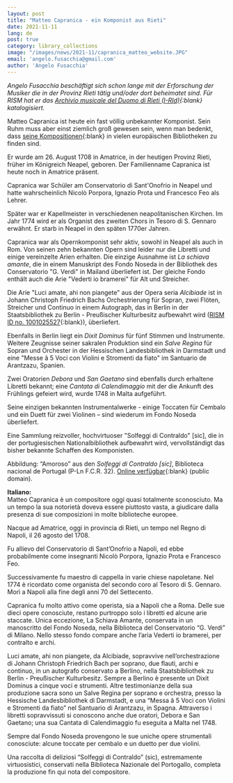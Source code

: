 ```yaml
---
layout: post
title: "Matteo Capranica - ein Komponist aus Rieti"
date: 2021-11-11
lang: de
post: true
category: library_collections
image: "/images/news/2021-11/capranica_matteo_website.JPG"
email: 'angelo.fusacchia@gmail.com'
author: 'Angelo Fusacchia'
---
```


_Angelo Fusacchia beschäftigt sich schon lange mit der Erforschung der Musiker die in der Provinz Rieti tätig und/oder dort beheimatet sind. Für RISM hat er das [Archivio musicale del Duomo di Rieti (I-RId)](https://opac.rism.info/search?View=rism&siglum=I-RId){:blank} katalogisiert._

Matteo Capranica  ist heute ein fast völlig unbekannter Komponist. Sein Ruhm muss aber einst ziemlich groß gewesen sein, wenn man bedenkt, dass [seine Kompositionen](https://opac.rism.info/search?View=rism&author=Capranica+Matteo){:blank} in vielen europäischen Bibliotheken zu finden sind.

Er wurde am 26. August 1708 in Amatrice, in der heutigen Provinz Rieti, früher im Königreich Neapel, geboren. Der Familienname Capranica ist heute noch in Amatrice präsent.

Capranica war Schüler am Conservatorio di Sant'Onofrio in Neapel und hatte wahrscheinlich Nicolò Porpora, Ignazio Prota und Francesco Feo als Lehrer.

Später war er Kapellmeister in verschiedenen neapolitanischen Kirchen. Im Jahr 1774 wird er als Organist des zweiten Chors in Tesoro di S. Gennaro erwähnt. Er starb in Neapel in den späten 1770er Jahren.

Capranica war als Opernkomponist sehr aktiv, sowohl in Neapel als auch in Rom. Von seinen zehn bekannten Opern sind leider nur die Libretti und einige vereinzelte Arien erhalten. Die einzige Ausnahme ist _La schiava amante_, die in einem Manuskript des Fondo Noseda in der Bibliothek des Conservatorio "G. Verdi" in Mailand überliefert ist. Der gleiche Fondo enthält auch die Arie "Vederti io bramerei" für Alt und Streicher.

Die Arie "Luci amate, ahi non piangete" aus der Opera seria _Alcibiade_ ist in Johann Christoph Friedrich Bachs Orchestrierung für Sopran, zwei Flöten, Streicher und Continuo in einem Autograph, das in Berlin in der Staatsbibliothek zu Berlin - Preußischer Kulturbesitz aufbewahrt wird ([RISM ID no. 1001025527](https://opac.rism.info/search?id=1001025527&View=rism){:blank}), überliefert.

Ebenfalls in Berlin liegt ein _Dixit Dominus_ für fünf Stimmen und Instrumente. Weitere Zeugnisse seiner sakralen Produktion sind ein _Salve Regina_ für Sopran und Orchester in der Hessischen Landesbibliothek in Darmstadt und eine "Messe â 5 Voci con Violini e Stromenti da fiato" im Santuario de Arantzazu, Spanien.

Zwei Oratorien _Debora_ und _San Gaetano_ sind ebenfalls durch erhaltene Libretti bekannt; eine _Cantata di Calendimaggio_ mit der die Ankunft des Frühlings gefeiert wird, wurde 1748 in Malta aufgeführt.

Seine einzigen bekannten Instrumentalwerke - einige Toccaten für Cembalo und ein Duett für zwei Violinen – sind wiederum im Fondo Noseda überliefert.

Eine Sammlung reizvoller, hochvirtuoser "Solfeggi di Contraldo" [sic], die in der portugiesischen Nationalbibliothek aufbewahrt wird, vervollständigt das bisher bekannte Schaffen des Komponisten.  

Abbildung: “Amoroso” aus den _Solfeggi di Contraldo [sic]_, Biblioteca nacional de Portugal (P-Ln F.C.R. 32). [Online verfügbar](https://purl.pt/30130){:blank} (public domain).  


**Italiano:**  
Matteo Capranica è un compositore oggi quasi totalmente sconosciuto. Ma un tempo la sua notorietà doveva essere piuttosto vasta, a giudicare dalla presenza di sue composizioni in molte biblioteche europee.  

Nacque ad Amatrice, oggi in provincia di Rieti, un tempo nel Regno di Napoli, il 26 agosto del 1708.  

Fu allievo del Conservatorio di Sant’Onofrio a Napoli, ed ebbe probabilmente come insegnanti Nicolò Porpora, Ignazio Prota e Francesco Feo.  

Successivamente fu maestro di cappella in varie chiese napoletane. Nel 1774 è ricordato come organista del secondo coro al Tesoro di S. Gennaro. Morì a Napoli alla fine degli anni 70 del Settecento.  

Capranica fu molto attivo come operista, sia a Napoli che a Roma. Delle sue dieci opere conosciute, restano purtroppo solo i libretti ed alcune arie staccate. Unica eccezione, La Schiava Amante, conservata in un manoscritto del Fondo Noseda, nella Biblioteca del Conservatorio “G. Verdi” di Milano. Nello stesso fondo compare anche l’aria Vederti io bramerei, per contralto e archi.  

Luci amate, ahi non piangete, da Alcibiade, sopravvive nell’orchestrazione di Johann Christoph Friedrich Bach per soprano, due flauti, archi e continuo, in un autografo conservato a Berlino, nella Staatsbibliothek zu Berlin - Preußischer Kulturbesitz. Sempre a Berlino è presente un Dixit Dominus a cinque voci e strumenti. Altre testimonianze della sua produzione sacra sono un Salve Regina per soprano e orchestra, presso la Hessische Landesbibliothek di Darmstadt, e una “Messa â 5 Voci con Violini e Stromenti da fiato” nel Santuario di Arantzazu, in Spagna.
Attraverso i libretti sopravvissuti si conoscono anche due oratori, Debora e San Gaetano; una sua Cantata di Calendimaggio fu eseguita a Malta nel 1748.  

Sempre dal Fondo Noseda provengono le sue uniche opere strumentali conosciute: alcune toccate per cembalo e un duetto per due violini.  

Una raccolta di deliziosi “Solfeggi di Contraldo” (sic), estremamente virtuosistici, conservati nella Biblioteca Nazionale del Portogallo, completa la produzione fin qui nota del compositore.
